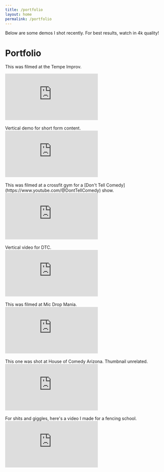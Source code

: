 ```yaml
---
title: /portfolio
layout: home
permalink: /portfolio
---
```

Below are some demos I shot recently. For best results, watch in 4k quality!


# Portfolio
This was filmed at the Tempe Improv.
<div class="responsive-video">
    <iframe src="https://www.youtube.com/embed/jsi82nfx378" title="Tempe Improv Demo" frameborder="0" allow="accelerometer; autoplay; clipboard-write; encrypted-media; gyroscope; picture-in-picture; web-share" allowfullscreen></iframe>
</div>

<br>
Vertical demo for short form content.
<div class="responsive-video-vert">
    <iframe src="https://www.youtube.com/embed/zN5J5jmSSBc" title="Tempe Improv Vertical Demo" frameborder="0" allow="accelerometer; autoplay; clipboard-write; encrypted-media; gyroscope; picture-in-picture; web-share" allowfullscreen></iframe>
</div>

<br>
This was filmed at a crossfit gym for a [Don't Tell Comedy](https://www.youtube.com/@DontTellComedy) show.
<div class="responsive-video">
    <iframe src="https://www.youtube.com/embed/spOgFjmGams" title="DTC Demo" frameborder="0" allow="accelerometer; autoplay; clipboard-write; encrypted-media; gyroscope; picture-in-picture; web-share" allowfullscreen></iframe>
</div>

<br>
Vertical video for DTC.
<div class="responsive-video-vert">
    <iframe src="https://www.youtube.com/embed/vVcXCZdrCiI" title="Vertical Demo" frameborder="0" allow="accelerometer; autoplay; clipboard-write; encrypted-media; gyroscope; picture-in-picture; web-share" allowfullscreen></iframe>
</div>

<br>
This was filmed at Mic Drop Mania.
<div class="responsive-video">
    <iframe src="https://www.youtube.com/embed/mVW9tKmMahU" title="CH Demo" frameborder="0" allow="accelerometer; autoplay; clipboard-write; encrypted-media; gyroscope; picture-in-picture; web-share" allowfullscreen></iframe>
</div>

<br>
This one was shot at House of Comedy Arizona. Thumbnail unrelated. 
<div class="responsive-video">
    <iframe src="https://www.youtube.com/embed/Cef2J5Dsokc" title="House of Comedy Promo (Unlisted)" frameborder="0" allow="accelerometer; autoplay; clipboard-write; encrypted-media; gyroscope; picture-in-picture; web-share" allowfullscreen></iframe>
</div>

<br>
For shits and giggles, here's a video I made for a fencing school.
<div class="responsive-video">
    <iframe src="https://www.youtube.com/embed/DziMChRa0p0" title="Fencing Demo" frameborder="0" allow="accelerometer; autoplay; clipboard-write; encrypted-media; gyroscope; picture-in-picture; web-share" allowfullscreen></iframe>
</div>
